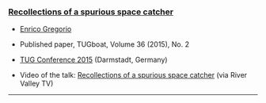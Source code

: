 
###   [Recollections of a spurious space catcher](https://tug.org/TUGboat/tb36-2/tb113gregorio.pdf)

+ [Enrico Gregorio]({{site.baseurl}}/about/team/#enrico-gregorio)
+ Published paper, TUGboat, Volume 36 (2015), No. 2

+ [TUG Conference 2015](https://tug.org/tug2015/) (Darmstadt, Germany)
+ Video of the talk: [Recollections of a spurious space catcher](http://zeeba.tv/recollections-of-a-spurious-space-catcher/)  (via River Valley TV)

***

